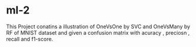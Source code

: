 # ml-2
This Project conatins a illustration of OneVsOne by SVC and OneVsMany by RF of MNIST dataset and given a confusion matrix with acuracy , preciosn , recall and f1-score.

